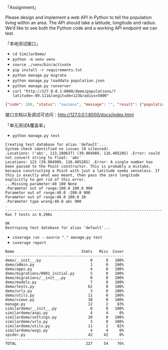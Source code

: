 「Assignment」

Please design and implement a web API in Python to tell the population living within an area. The API should take a latitude, longitude and radius. We’d like to see both the Python code and a working API endpoint we can test.


「本地测试接口」
- `cd SimilarDemo/`
- `python -m venv venv`
- `source ./venv/bin/activate`
- `pip install -r requirements.txt`
- `python manage.py migrate`
- `python manage.py loaddata population.json`
- `python manage.py runserver`
- `curl "http://127.0.0.1:8000/demo/populations/?latitude=-89.111&longitude=123&radius=5000"`
```JSON
{"code": 200, "status": "success", "message": "", "result": {"population": 2808}}
```

接口文档以及调试可访问：http://127.0.0.1:8000/docs/index.html



「单元测试&覆盖率」
- `python manage.py test`
```
Creating test database for alias 'default'...
System check identified no issues (0 silenced).
.Locations: ('abc', 113.280637) (39.904989, 116.405285) .Error: could not convert string to float: 'abc'
Locations: 123 (39.904989, 116.405285) .Error: A single number has been passed to the Point constructor. This is probably a mistake, because constructing a Point with just a latitude seems senseless. If this is exactly what was meant, then pass the zero longitude explicitly to get rid of this error.
...Missing parameter:40 100 None
.Parameter out of range:100.0 100.0 900
Parameter out of range:40.0 -200.0 900
Parameter out of range:40.0 100.0 10
.Parameter type wrong:40.0 abc 900
.
----------------------------------------------------------------------
Ran 7 tests in 0.290s

OK
Destroying test database for alias 'default'...
```

- `coverage run --source "." manage.py test`
- `coverage report`
```
Name                              Stmts   Miss  Cover
-----------------------------------------------------
demo/__init__.py                      0      0   100%
demo/admin.py                         1      0   100%
demo/apps.py                          4      0   100%
demo/migrations/0001_initial.py       5      0   100%
demo/migrations/__init__.py           0      0   100%
demo/models.py                        7      0   100%
demo/tests.py                        62      0   100%
demo/urls.py                          3      0   100%
demo/utils.py                        11      0   100%
demo/views.py                        38      0   100%
manage.py                            12      2    83%
similardemo/__init__.py               0      0   100%
similardemo/asgi.py                   4      4     0%
similardemo/settings.py              20      0   100%
similardemo/urls.py                   3      0   100%
similardemo/utils.py                 11      2    82%
similardemo/wsgi.py                   4      4     0%
spider.py                            42     42     0%
-----------------------------------------------------
TOTAL                               227     54    76%
```